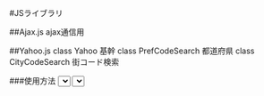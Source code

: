 #JSライブラリ

##Ajax.js
ajax通信用

##Yahoo.js
 class Yahoo 基幹
 class PrefCodeSearch 都道府県
 class CityCodeSearch 街コード検索

###使用方法
<select id="pref" name="pref">
</select>
<select id="city" name="city">
</select>


<script src="http://ajax.googleapis.com/ajax/libs/jquery/1.11.1/jquery.min.js"></script>
<script src="/js/Yahoo.js"></script>
<script>

var pref_code_search = new PrefCodeSearch( 'pref_code_search' );
var city_code_search = new CityCodeSearch( 'city_code_search' );
pref_code_search.ajax();

//イベント登録
var element = document.getElementById( 'pref' );
element.addEventListener('change', city_code_search.onChange, false);

</script>

